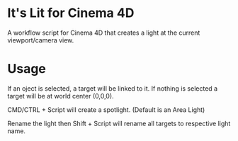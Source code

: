 # It's Lit for Cinema 4D

A workflow script for Cinema 4D that creates a light at the current viewport/camera view.

# Usage

If an oject is selected, a target will be linked to it. If nothing is selected a target will be at world center (0,0,0).

CMD/CTRL + Script will create a spotlight. (Default is an Area Light)

Rename the light then Shift + Script will rename all targets to respective light name.

